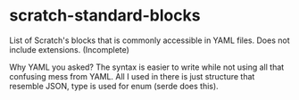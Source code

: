 # scratch-standard-blocks
List of Scratch's blocks that is commonly accessible in YAML files.
Does not include extensions.
(Incomplete)

Why YAML you asked?
The syntax is easier to write while not using all that confusing mess from YAML.
All I used in there is just structure that resemble JSON, type is used for enum (serde does this).
